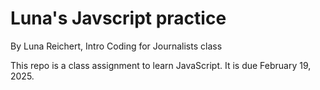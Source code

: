 # Luna's Javscript practice

By Luna Reichert, Intro Coding for Journalists class

This repo is a class assignment to learn JavaScript. It is due February 19, 2025.
